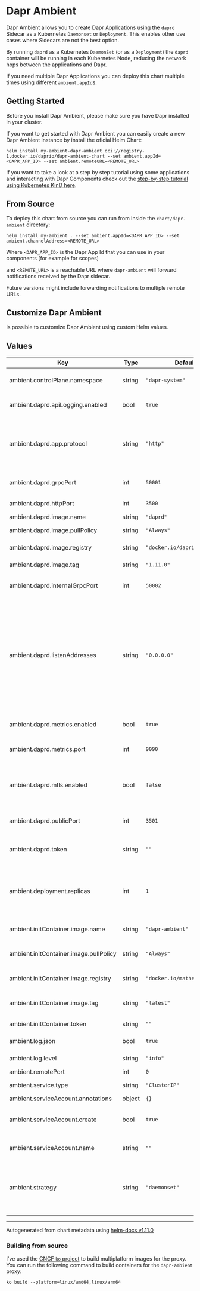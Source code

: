 # Dapr Ambient

Dapr Ambient allows you to create Dapr Applications using the `daprd` Sidecar as a Kubernetes `Daemonset` or `Deployment`. This enables other use cases where Sidecars are not the best option.

By running `daprd` as a Kubernetes `DaemonSet` (or as a `Deployment`) the `daprd` container will be running in each Kubernetes Node, reducing the network hops between the applications and Dapr.

If you need multiple Dapr Applications you can deploy this chart multiple times using different `ambient.appId`s.

## Getting Started

Before you install Dapr Ambient, please make sure you have Dapr installed in your cluster. 

If you want to get started with Dapr Ambient you can easily create a new Dapr Ambient instance by install the oficial Helm Chart:

```
helm install my-ambient-dapr-ambient oci://registry-1.docker.io/daprio/dapr-ambient-chart --set ambient.appId=<DAPR_APP_ID> --set ambient.remoteURL=<REMOTE_URL>
```

If you want to take a look at a step by step tutorial using some applications and interacting with Dapr Components check out the [step-by-step tutorial using Kubernetes KinD here](tutorial/README.md).

## From Source

To deploy this chart from source you can run from inside the `chart/dapr-ambient` directory:

```
helm install my-ambient . --set ambient.appId=<DAPR_APP_ID> --set ambient.channelAddress=<REMOTE_URL> 

```

Where `<DAPR_APP_ID>` is the Dapr App Id that you can use in your components (for example for scopes)

and `<REMOTE_URL>` is a reachable URL where `dapr-ambient` will forward notifications received by the Dapr sidecar.

Future versions might include forwarding notifications to multiple remote URLs.

## Customize Dapr Ambient
Is possible to customize Dapr Ambient using custom Helm values.

## Values

| Key | Type | Default | Description |
|-----|------|---------|-------------|
| ambient.controlPlane.namespace | string | `"dapr-system"` | Namespace where Dapr Control Plane is. |
| ambient.daprd.apiLogging.enabled | bool | `true` | Enables API logging for the daprd. |
| ambient.daprd.app.protocol | string | `"http"` | Dapr which protocol your application is using. Valid options are `http`` and `grpc``. |
| ambient.daprd.grpcPort | int | `50001` | gRPC port for the Dapr Internal API to listen on. |
| ambient.daprd.httpPort | int | `3500` | The HTTP port for the Dapr API. |
| ambient.daprd.image.name | string | `"daprd"` | Daprd image. |
| ambient.daprd.image.pullPolicy | string | `"Always"` | Daprd image pull policy. |
| ambient.daprd.image.registry | string | `"docker.io/daprio"` | Daprd image registry. |
| ambient.daprd.image.tag | string | `"1.11.0"` | Daprd image version. |
| ambient.daprd.internalGrpcPort | int | `50002` | gRPC port for the Dapr Internal API to listen on. |
| ambient.daprd.listenAddresses | string | `"0.0.0.0"` | Comma separated list of IP addresses that daprd will listen to. Defaults to all in standalone mode. Defaults to [::1],127.0.0.1 in Kubernetes. To listen to all IPv4 addresses, use 0.0.0.0. To listen to all IPv6 addresses, use [::]. |
| ambient.daprd.metrics.enabled | bool | `true` | Enable prometheus metric. |
| ambient.daprd.metrics.port | int | `9090` | Sets the port for the sidecar metrics server. |
| ambient.daprd.mtls.enabled | bool | `false` | Enables automatic mTLS for daprd to daprd communication channels. |
| ambient.daprd.publicPort | int | `3501` | The HTTP public port for the Dapr API. |
| ambient.daprd.token | string | `""` | Dapr API token to use for token based API authentication. |
| ambient.deployment.replicas | int | `1` | The quantity of replicas. This property is set only when `ambient.strategy` is equal to `deployment` |
| ambient.initContainer.image.name | string | `"dapr-ambient"` | The dapr-ambient image name. |
| ambient.initContainer.image.pullPolicy | string | `"Always"` | The init container pull policy. |
| ambient.initContainer.image.registry | string | `"docker.io/matheuscruzdev"` | The dapr-ambient image registry. |
| ambient.initContainer.image.tag | string | `"latest"` | The dapr-ambient-init image tag. |
| ambient.initContainer.token | string | `""` | The dapr API token. |
| ambient.log.json | bool | `true` | The daprd log format. |
| ambient.log.level | string | `"info"` | The daprd log level. |
| ambient.remotePort | int | `0` | The remote port. |
| ambient.service.type | string | `"ClusterIP"` | The daprd service type. |
| ambient.serviceAccount.annotations | object | `{}` |  |
| ambient.serviceAccount.create | bool | `true` | Allows the option to create or not the service account. |
| ambient.serviceAccount.name | string | `""` | Kubernetes Service Account name. |
| ambient.strategy | string | `"daemonset"` | The default strategy to run dapr in ambient mode. Possible values `daemonset`, `deployment`. |

----------------------------------------------
Autogenerated from chart metadata using [helm-docs v1.11.0](https://github.com/norwoodj/helm-docs/releases/v1.11.0)

### Building from source

I've used the [CNCF `ko` project](https://ko.build/) to build multiplatform images for the proxy.
You can run the following command to build containers for the `dapr-ambient` proxy:

```
ko build --platform=linux/amd64,linux/arm64
```

